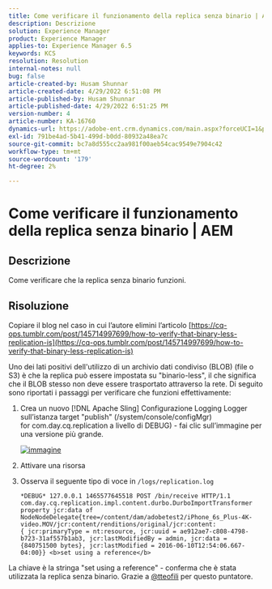 ```yaml
---
title: Come verificare il funzionamento della replica senza binario | AEM
description: Descrizione
solution: Experience Manager
product: Experience Manager
applies-to: Experience Manager 6.5
keywords: KCS
resolution: Resolution
internal-notes: null
bug: false
article-created-by: Husam Shunnar
article-created-date: 4/29/2022 6:51:08 PM
article-published-by: Husam Shunnar
article-published-date: 4/29/2022 6:51:25 PM
version-number: 4
article-number: KA-16760
dynamics-url: https://adobe-ent.crm.dynamics.com/main.aspx?forceUCI=1&pagetype=entityrecord&etn=knowledgearticle&id=41005553-edc7-ec11-a7b6-0022480a1d64
exl-id: 791be4ad-5b41-499d-b0dd-80932a48ea7c
source-git-commit: bc7a8d555cc2aa981f00aeb54cac9549e7904c42
workflow-type: tm+mt
source-wordcount: '179'
ht-degree: 2%

---
```


# Come verificare il funzionamento della replica senza binario | AEM

## Descrizione

Come verificare che la replica senza binario funzioni.

## Risoluzione

Copiare il blog nel caso in cui l’autore elimini l’articolo [https://cq-ops.tumblr.com/post/145714997699/how-to-verify-that-binary-less-replication-is](https://cq-ops.tumblr.com/post/145714997699/how-to-verify-that-binary-less-replication-is)

Uno dei lati positivi dell&#39;utilizzo di un archivio dati condiviso (BLOB) (file o S3) è che la replica può essere impostata su &quot;binario-less&quot;, il che significa che il BLOB stesso non deve essere trasportato attraverso la rete. Di seguito sono riportati i passaggi per verificare che funzioni effettivamente:

1. Crea un nuovo [!DNL Apache Sling] Configurazione Logging Logger sull’istanza target &quot;publish&quot; (/system/console/configMgr) for com.day.cq.replication a livello di DEBUG) - fai clic sull’immagine per una versione più grande.

   [![immagine](https://64.media.tumblr.com/7399cc8fc96a1bb17456e9aff2af2999/tumblr_inline_p9j3kgHl8K1r414c2_500.png)](https://href.li/?http://jayan.kandathil.ca/CQ-OPS/aem62/LoggingLogger-Replication.png)

1. Attivare una risorsa

1. Osserva il seguente tipo di voce in `/logs/replication.log`

   ```
   *DEBUG* 127.0.0.1 1465577645518 POST /bin/receive HTTP/1.1 
   com.day.cq.replication.impl.content.durbo.DurboImportTransformer property jcr:data of 
   NodeNodeDelegate{tree=/content/dam/adobetest2/iPhone_6s_Plus-4K-video.MOV/jcr:content/renditions/original/jcr:content:
   { jcr:primaryType = nt:resource, jcr:uuid = ae912ae7-c808-4798-b723-31af557b1ab3, jcr:lastModifiedBy = admin, jcr:data = {840751500 bytes}, jcr:lastModified = 2016-06-10T12:54:06.667-04:00}} <b>set using a reference</b>
   ```

La chiave è la stringa &quot;set using a reference&quot; - conferma che è stata utilizzata la replica senza binario. Grazie a [@tteofili](https://twitter.com/tteofili) per questo puntatore.
